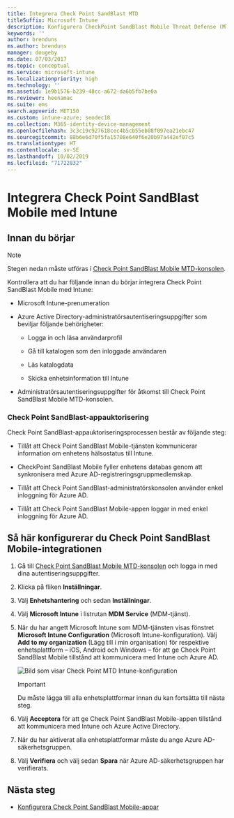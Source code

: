 ```yaml
---
title: Integrera Check Point SandBlast MTD
titleSuffix: Microsoft Intune
description: Konfigurera CheckPoint SandBlast Mobile Threat Defense (MTD) med Intune för att styra mobil enhetsåtkomst till företagets resurser.
keywords: ''
author: brenduns
ms.author: brenduns
manager: dougeby
ms.date: 07/03/2017
ms.topic: conceptual
ms.service: microsoft-intune
ms.localizationpriority: high
ms.technology: ''
ms.assetid: 1e9b1576-b239-48cc-a672-da6b5fb7be0a
ms.reviewer: heenamac
ms.suite: ems
search.appverid: MET150
ms.custom: intune-azure; seodec18
ms.collection: M365-identity-device-management
ms.openlocfilehash: 3c3c19c927618cec4b5cb55eb08f097ea21ebc47
ms.sourcegitcommit: 88b6e6d70f5fa15708e640f6e20b97a442ef07c5
ms.translationtype: HT
ms.contentlocale: sv-SE
ms.lasthandoff: 10/02/2019
ms.locfileid: "71722832"
---
```

# <a name="integrate-check-point-sandblast-mobile-with-intune"></a>Integrera Check Point SandBlast Mobile med Intune

## <a name="before-you-begin"></a>Innan du börjar

> [!NOTE] 
> Stegen nedan måste utföras i [Check Point SandBlast Mobile MTD-konsolen](https://intune-4.eu1.locsec.net/).

Kontrollera att du har följande innan du börjar integrera Check Point SandBlast Mobile med Intune:

- Microsoft Intune-prenumeration

- Azure Active Directory-administratörsautentiseringsuppgifter som beviljar följande behörigheter:

  - Logga in och läsa användarprofil

  - Gå till katalogen som den inloggade användaren

  - Läs katalogdata

  - Skicka enhetsinformation till Intune

- Administratörsautentiseringsuppgifter för åtkomst till Check Point SandBlast Mobile MTD-konsolen.

### <a name="check-point-sandblast-app-authorization"></a>Check Point SandBlast-appauktorisering

Check Point SandBlast-appauktoriseringsprocessen består av följande steg:

- Tillåt att Check Point SandBlast Mobile-tjänsten kommunicerar information om enhetens hälsostatus till Intune.

- CheckPoint SandBlast Mobile fyller enhetens databas genom att synkronisera med Azure AD-registreringsgruppmedlemskap.

- Tillåt att Check Point SandBlast-administratörskonsolen använder enkel inloggning för Azure AD.

- Tillåt att Check Point SandBlast Mobile-appen loggar in med enkel inloggning för Azure AD.

## <a name="to-set-up-check-point-sandblast-mobile-integration"></a>Så här konfigurerar du Check Point SandBlast Mobile-integrationen

1. Gå till [Check Point SandBlast Mobile MTD-konsolen](https://intune-4.eu1.locsec.net/) och logga in med dina autentiseringsuppgifter.

2. Klicka på fliken **Inställningar**.

3. Välj **Enhetshantering** och sedan **Inställningar**.

4. Välj **Microsoft Intune** i listrutan **MDM Service** (MDM-tjänst).

5. När du har angett Microsoft Intune som MDM-tjänsten visas fönstret **Microsoft Intune Configuration** (Microsoft Intune-konfiguration). Välj **Add to my organization** (Lägg till i min organisation) för respektive enhetsplattform – iOS, Android och Windows – för att ge Check Point SandBlast Mobile tillstånd att kommunicera med Intune och Azure AD.

    ![Bild som visar Check Point MTD Intune-konfiguration](./media/checkpoint-sandblast-mobile-mtd-connector-integration/checkpoint-MTD-1.PNG)

    > [!IMPORTANT]
    > Du måste lägga till alla enhetsplattformar innan du kan fortsätta till nästa steg.

6. Välj **Acceptera** för att ge Check Point SandBlast Mobile-appen tillstånd att kommunicera med Intune och Azure Active Directory.

7. När du har aktiverat alla enhetsplattformar måste du ange Azure AD-säkerhetsgruppen.

8. Välj **Verifiera** och välj sedan **Spara** när Azure AD-säkerhetsgruppen har verifierats.

## <a name="next-steps"></a>Nästa steg

- [Konfigurera Check Point SandBlast Mobile-appar](mtd-apps-ios-app-configuration-policy-add-assign.md)
